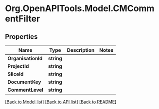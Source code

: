 # Org.OpenAPITools.Model.CMCommentFilter

## Properties

Name | Type | Description | Notes
------------ | ------------- | ------------- | -------------
**OrganisationId** | **string** |  | 
**ProjectId** | **string** |  | 
**SliceId** | **string** |  | 
**DocumentKey** | **string** |  | 
**CommentLevel** | **string** |  | 

[[Back to Model list]](../README.md#documentation-for-models) [[Back to API list]](../README.md#documentation-for-api-endpoints) [[Back to README]](../README.md)

